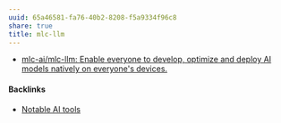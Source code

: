 ```yaml
---
uuid: 65a46581-fa76-40b2-8208-f5a9334f96c8
share: true
title: mlc-llm
---
```

* [mlc-ai/mlc-llm: Enable everyone to develop, optimize and deploy AI models natively on everyone's devices.](https://github.com/mlc-ai/mlc-llm)

#### Backlinks

* [Notable AI tools](/1f16e3ec-47c6-4f57-97a6-4ab3bbec3237)